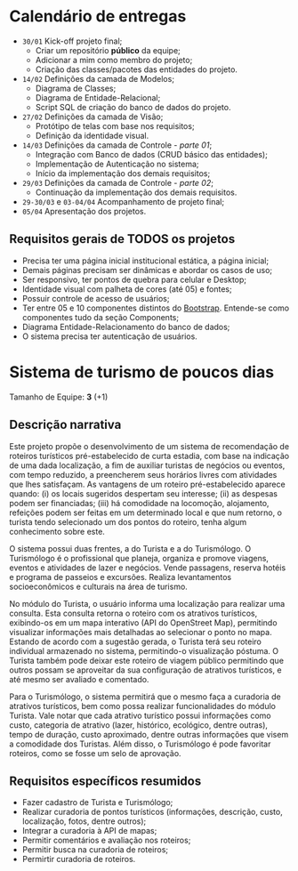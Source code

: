 # Calendário de entregas

- ``30/01`` Kick-off projeto final;
  - Criar um repositório **público** da equipe;
  - Adicionar a mim como membro do projeto;
  - Criação das classes/pacotes das entidades do projeto.
- ``14/02`` Definições da camada de Modelos;
  - Diagrama de Classes;
  - Diagrama de Entidade-Relacional;
  - Script SQL de criação do banco de dados do projeto.
- ``27/02`` Definições da camada de Visão;
  - Protótipo de telas com base nos requisitos;
  - Definição da identidade visual.
- ``14/03`` Definições da camada de Controle - *parte 01*;
  - Integração com Banco de dados (CRUD básico das entidades);
  - Implementação de Autenticação no sistema;
  - Início da implementação dos demais requisitos;
- ``29/03`` Definições da camada de Controle - *parte 02*;
  - Continuação da implementação dos demais requisitos.
- ``29-30/03`` e ``03-04/04`` Acompanhamento de projeto final;
- ``05/04`` Apresentação dos projetos.

## Requisitos gerais de TODOS os projetos 

- Precisa ter uma página inicial institucional estática, a página inicial;
- Demais páginas precisam ser dinâmicas e abordar os casos de uso;
- Ser responsivo, ter pontos de quebra para celular e Desktop; 
- Identidade visual com palheta de cores (até 05) e fontes;
- Possuir controle de acesso de usuários;
- Ter entre 05 e 10 componentes distintos do [Bootstrap](http://www.getbootstrap.com/). Entende-se como componentes tudo da seção Components;
- Diagrama Entidade-Relacionamento do banco de dados;
- O sistema precisa ter autenticação de usuários.

# Sistema de turismo de poucos dias

Tamanho de Equipe: **3** (+1)

## Descrição narrativa


Este projeto propõe o desenvolvimento de um sistema de recomendação de roteiros turísticos pré-estabelecido de curta estadia, com base na indicação de uma dada localização, a fim de auxiliar turistas de negócios ou eventos, com tempo reduzido, a preencherem seus horários livres com atividades que lhes satisfaçam. As vantagens de um roteiro pré-estabelecido aparece quando: (i) os locais sugeridos despertam seu interesse; (ii) as despesas podem ser financiadas; (iii) há comodidade na locomoção, alojamento, refeições podem ser feitas em um determinado local e que num retorno, o turista tendo selecionado um dos pontos do roteiro, tenha algum conhecimento sobre este.

O sistema possui duas frentes, a do Turista e a do Turismólogo. O Turismólogo é o profissional que planeja, organiza e promove viagens, eventos e atividades de lazer e negócios. Vende passagens, reserva hotéis e programa de passeios e excursões. Realiza levantamentos socioeconômicos e culturais na área de turismo. 

No módulo do Turista, o usuário informa uma localização para realizar uma consulta. Esta consulta retorna o roteiro com os atrativos turísticos, exibindo-os em um mapa interativo (API do OpenStreet Map), permitindo visualizar informações mais detalhadas ao selecionar o ponto no mapa. Estando de acordo com a sugestão gerada, o Turista terá seu roteiro individual armazenado no sistema, permitindo-o visualização póstuma. O Turista também pode deixar este roteiro de viagem público permitindo que outros possam se aproveitar da sua configuração de atrativos turísticos, e até mesmo ser avaliado e comentado.

Para o Turismólogo, o sistema permitirá que o mesmo faça a curadoria de atrativos turísticos, bem como possa realizar funcionalidades do módulo Turista. Vale notar que cada atrativo turístico possui informações como custo, categoria de atrativo (lazer, histórico, ecológico, dentre outras), tempo de duração, custo aproximado, dentre outras informações que visem a comodidade dos Turistas. Além disso, o Turismólogo é pode favoritar roteiros, como se fosse um selo de aprovação.

## Requisitos específicos resumidos

- Fazer cadastro de Turista e Turismólogo;
- Realizar curadoria de pontos turísticos (informações, descrição, custo, localização, fotos, dentre outros);
- Integrar a curadoria à API de mapas;
- Permitir comentários e avaliação nos roteiros;
- Permitir busca na curadoria de roteiros;
- Permirtir curadoria de roteiros.

